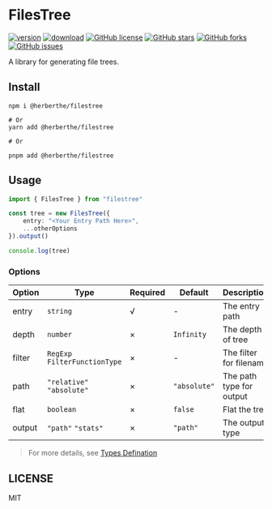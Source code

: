 # FilesTree

[![version](https://img.shields.io/npm/v/@herberthe/filestree.svg)](https://www.npmjs.com/package/@herberthe/filestree)
[![download](https://img.shields.io/npm/dm/@herberthe/filestree.svg)](https://www.npmjs.com/package/@herberthe/filestree)
[![GitHub license](https://img.shields.io/github/license/HerbertHe/filestree)](https://github.com/HerbertHe/filestree/blob/main/LICENSE)
[![GitHub stars](https://img.shields.io/github/stars/HerbertHe/filestree)](https://github.com/HerbertHe/filestree/stargazers)
[![GitHub forks](https://img.shields.io/github/forks/HerbertHe/filestree)](https://github.com/HerbertHe/filestree/network)
[![GitHub issues](https://img.shields.io/github/issues/HerbertHe/filestree)](https://github.com/HerbertHe/filestree/issues)

A library for generating file trees.

## Install

```shell
npm i @herberthe/filestree

# Or
yarn add @herberthe/filestree

# Or

pnpm add @herberthe/filestree
```

## Usage

```typescript
import { FilesTree } from "filestree"

const tree = new FilesTree({
    entry: "<Your Entry Path Here>",
    ...otherOptions
}).output()

console.log(tree)
```

### Options

| Option | Type                          | Required | Default      | Description              |
| ------ | ----------------------------- | -------- | ------------ | ------------------------ |
| entry  | `string`                      | √        | -            | The entry path           |
| depth  | `number`                      | ×        | `Infinity`   | The depth of tree        |
| filter | `RegExp` `FilterFunctionType` | ×        | -            | The filter for filename  |
| path   | `"relative"` `"absolute"`     | ×        | `"absolute"` | The path type for output |
| flat   | `boolean`                     | ×        | `false`      | Flat the tree            |
| output | `"path"` `"stats"`            | ×        | `"path"`     | The output type          |

> For more details, see [Types Defination](src/types.ts)

## LICENSE

MIT
